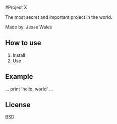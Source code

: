 #Project X

The most secret and important project in the world.

Made by: Jesse Wales

## How to use

1. Install
2. Use

## Example

...
print 'hello, world'
...

## License

BSD


